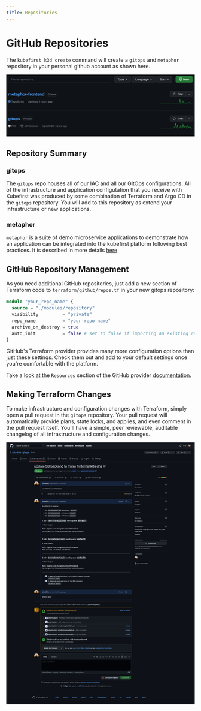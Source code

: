 ```yaml
---
title: Repositories
---
```


# GitHub Repositories

The `kubefirst k3d create` command will create a `gitops` and `metaphor` repository in your personal github account as shown here.

<!-- TODO: 2.0 - new repo list - metaphor not metaphor-frontend-->
![GitHub repositories](../../../img/kubefirst/local/repos-list.png)

## Repository Summary

### gitops

The `gitops` repo houses all of our IAC and all our GitOps configurations. All of the infrastructure and application configutation that you receive with Kubefirst was produced by some combination of Terraform and Argo CD in the `gitops` repository. You will add to this repository as extend your infrastructure or new applications.

### metaphor

`metaphor` is a suite of demo microservice applications to demonstrate how an application can be integrated into the kubefirst platform following best practices. It is described in more details [here](../../../explore/metaphor.md).

## GitHub Repository Management

As you need additional GitHub repositories, just add a new section of Terraform code to `terraform/github/repos.tf` in your new gitops repository:

```terraform
module "your_repo_name" {
  source = "./modules/repository"
  visibility         = "private"
  repo_name          = "your-repo-name"
  archive_on_destroy = true
  auto_init          = false # set to false if importing an existing repository, set to true if brand new
}
```

GitHub's Terraform provider provides many more configuration options than just these settings. Check them out and add to your default settings once you're comfortable with the platform.

Take a look at the `Resources` section of the GitHub provider [documentation](https://registry.terraform.io/providers/integrations/github/latest/docs).

## Making Terraform Changes

To make infrastructure and configuration changes with Terraform, simply open a pull request in the `gitops` repository. Your pull request will automatically provide plans, state locks, and applies, and even comment in the pull request itself. You'll have a simple, peer reviewable, auditable changelog of all infrastructure and configuration changes.

![Atlantis Example on GitHub](../../../img/kubefirst/local/atlantis.png)
